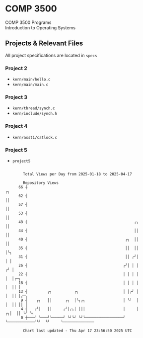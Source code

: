 # COMP 3500
COMP 3500 Programs  
Introduction to Operating Systems  
## Projects & Relevant Files
All project specifications are located in `specs`
### Project 2
- `kern/main/hello.c`
- `kern/main/main.c`
### Project 3
- `kern/thread/synch.c`
- `kern/include/synch.h`
### Project 4
- `kern/asst1/catlock.c`
### Project 5
- `project5`

```

        Total Views per Day from 2025-01-18 to 2025-04-17

        Repository Views
      66 ┼                                                                 ╭╮
      62 ┤                                                                 ││
      57 ┤                                                                 ││
      53 ┤                                                                 ││
      48 ┤                                                ╭╮               ││
      44 ┤                                                ││               ││
      40 ┤                                            ╭╮  ││               ││
      35 ┤                                            ││  ││               │╰╮
      31 ┤                                            ││ ╭╯│               │ │
      26 ┤                                           ╭╯│ │ │              ╭╯ │
      22 ┤                                           │ │ │ │              │  │╭─╮
      18 ┤                                           │ │ │ │              │  ││ │
      13 ┤         ╭╮          ╭╮                    │ │╭╯ │              │  ││ │╭─╮
       9 ┤    ╭╮   ││      ╭╮  │╰╮╭╮                 │ ╰╯  │              │  ││ ││ │
       4 ┤   ╭╯│   ││     ╭╯│╭╮│ │││                 │     │            ╭╮│  ││ ╰╯ ╰╮
       0 ┼───╯ ╰───╯╰─────╯ ╰╯╰╯ ╰╯╰─────────────────╯     ╰────────────╯╰╯  ╰╯     ╰──────────────

        Chart last updated - Thu Apr 17 23:56:50 2025 UTC
        
```
